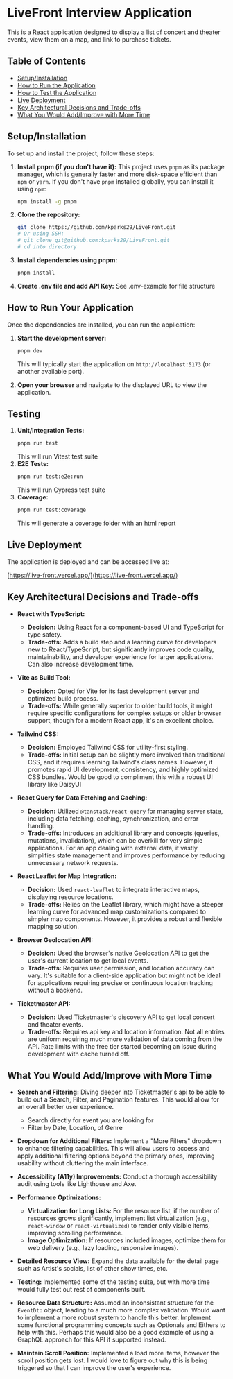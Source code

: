 # LiveFront Interview Application

This is a React application designed to display a list of concert and theater events, view them on a map, and link to purchase tickets.

## Table of Contents

* [Setup/Installation](#setupinstallation)
* [How to Run the Application](#how-to-run-your-application)
* [How to Test the Application](#testing)
* [Live Deployment](#live-deployment)
* [Key Architectural Decisions and Trade-offs](#key-architectural-decisions-and-trade-offs)
* [What You Would Add/Improve with More Time](#what-you-would-addimprove-with-more-time)

## Setup/Installation

To set up and install the project, follow these steps:

1.  **Install pnpm (if you don't have it):**
    This project uses `pnpm` as its package manager, which is generally faster and more disk-space efficient than `npm` or `yarn`. If you don't have `pnpm` installed globally, you can install it using `npm`:
    ```bash
    npm install -g pnpm
    ```

2.  **Clone the repository:**
    ```bash
    git clone https://github.com/kparks29/LiveFront.git
    # Or using SSH:
    # git clone git@github.com:kparks29/LiveFront.git
    # cd into directory
    ```

3.  **Install dependencies using pnpm:**
    ```bash
    pnpm install
    ```

4.  **Create .env file and add API Key:**
    See .env-example for file structure

## How to Run Your Application

Once the dependencies are installed, you can run the application:

1.  **Start the development server:**
    ```bash
    pnpm dev
    ```
    This will typically start the application on `http://localhost:5173` (or another available port).

2.  **Open your browser** and navigate to the displayed URL to view the application.

## Testing
1.  **Unit/Integration Tests:**
    ```bash
    pnpm run test
    ```
    This will run Vitest test suite
2. **E2E Tests:**
    ```bash
    pnpm run test:e2e:run
    ```
    This will run Cypress test suite 
3. **Coverage:**
    ```bash
    pnpm run test:coverage
    ```
    This will generate a coverage folder with an html report

## Live Deployment

The application is deployed and can be accessed live at:

[https://live-front.vercel.app/](https://live-front.vercel.app/)

## Key Architectural Decisions and Trade-offs

* **React with TypeScript:**
    * **Decision:** Using React for a component-based UI and TypeScript for type safety.
    * **Trade-offs:** Adds a build step and a learning curve for developers new to React/TypeScript, but significantly improves code quality, maintainability, and developer experience for larger applications.  Can also increase development time.

* **Vite as Build Tool:**
    * **Decision:** Opted for Vite for its fast development server and optimized build process.
    * **Trade-offs:** While generally superior to older build tools, it might require specific configurations for complex setups or older browser support, though for a modern React app, it's an excellent choice.

* **Tailwind CSS:**
    * **Decision:** Employed Tailwind CSS for utility-first styling.
    * **Trade-offs:** Initial setup can be slightly more involved than traditional CSS, and it requires learning Tailwind's class names. However, it promotes rapid UI development, consistency, and highly optimized CSS bundles.
    Would be good to compliment this with a robust UI library like DaisyUI

* **React Query for Data Fetching and Caching:**
    * **Decision:** Utilized `@tanstack/react-query` for managing server state, including data fetching, caching, synchronization, and error handling.
    * **Trade-offs:** Introduces an additional library and concepts (queries, mutations, invalidation), which can be overkill for very simple applications. For an app dealing with external data, it vastly simplifies state management and improves performance by reducing unnecessary network requests.

* **React Leaflet for Map Integration:**
    * **Decision:** Used `react-leaflet` to integrate interactive maps, displaying resource locations.
    * **Trade-offs:** Relies on the Leaflet library, which might have a steeper learning curve for advanced map customizations compared to simpler map components. However, it provides a robust and flexible mapping solution.

* **Browser Geolocation API:**
    * **Decision:** Used the browser's native Geolocation API to get the user's current location to get local events.
    * **Trade-offs:** Requires user permission, and location accuracy can vary. It's suitable for a client-side application but might not be ideal for applications requiring precise or continuous location tracking without a backend.

* **Ticketmaster API:**
    * **Decision:** Used Ticketmaster's discovery API to get local concert and theater events.
    * **Trade-offs:** Requires api key and location information. Not all entries are uniform requiring much more validation of data coming from the API.  Rate limits with the free tier started becoming an issue during development with cache turned off.

## What You Would Add/Improve with More Time

* **Search and Filtering:** Diving deeper into Ticketmaster's api to be able to build out a Search, Filter, and Pagination features.  This would allow for an overall better user experience.
    * Search directly for event you are looking for
    * Filter by Date, Location, of Genre

* **Dropdown for Additional Filters:** Implement a "More Filters" dropdown to enhance filtering capabilities. This will allow users to access and apply additional filtering options beyond the primary ones, improving usability without cluttering the main interface.

* **Accessibility (A11y) Improvements:** Conduct a thorough accessibility audit using tools like Lighthouse and Axe.

* **Performance Optimizations:**
    * **Virtualization for Long Lists:** For the resource list, if the number of resources grows significantly, implement list virtualization (e.g., `react-window` or `react-virtualized`) to render only visible items, improving scrolling performance.
    * **Image Optimization:** If resources included images, optimize them for web delivery (e.g., lazy loading, responsive images).

* **Detailed Resource View:** Expand the data available for the detail page such as Artist's socials, list of other show times, etc.

* **Testing:** Implemented some of the testing suite, but with more time would fully test out rest of components built.

* **Resource Data Structure:** Assumed an inconsistant structure for the `EventDto` object, leading to a much more complex validation.  Would want to implement a more robust system to handle this better.  Implement some functional programming concepts such as Optionals and Eithers to help with this.  Perhaps this would also be a good example of using a GraphQL approach for this API if supported instead.

* **Maintain Scroll Position:** Implemented a load more items, however the scroll position gets lost.  I would love to figure out why this is being triggered so that I can improve the user's experience.
